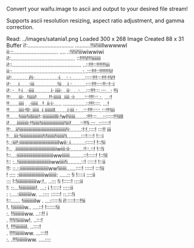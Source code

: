 Convert your waifu.image to ascii and output to your desired file stream!

Supports ascii resolution resizing, aspect ratio adjustment, and gamma correction.

Read: ../images/satania1.png
Loaded 300 x 268 Image
Created 88 x 31 Buffer
           i!:..............................     ..........!!ii!iiillwwwwwl             
         ii:::.............................          .... .:!i!ii!iiiwiwwiwi            
         i!:..........................................     ::!!!!i!!!iiiiiii            
        i!::............................................. ..::!!!::!!!!!!iii            
       ii::..............................................:..:::!!!::!!!!!!!i!           
      ii!:...........i!i:...............:i....:.:.........:::::!!!:::!!!:!!i!!          
      i!:.....i......:iii...............!ii....i.:.........::::!!!::::!!::!::i          
      i!:.:...!:i...:iiii...........i:.iiii:...ii:.....:....:::!!!:::.:::...: !!i       
      !!:.....iii:..!iiiii!........!!:iiiiii..iiii.:i:......:::!!!:::.:.   ...:!        
      !!......iiii . .:iiiii...!..ii:i:.....  ...............::!!!::::.   ...!          
      !!......iiii:!ll:.iiiii..i.iiiiiill........i:iii.:....:::!!!:::::.:::!!!iii       
      !!......!iiiii!iiliiiii!::iiiiiiiiilli:!wl!iiiii.......:!!!:::....:::::::!!!illl  
      i!.....iiiiiiiii:!!iiiii!iiiiiiiiiiiiiiiiii!iii!......::!!!i.:::..:::::::!        
      !!:...ii!iiiiiiiiiiiiiiiiiiiiiiiiiiiiiiiiiiii!i:.......:!:!.::::!  :::!!  iii     
       !:...iii:!iiiiiiiiiiiiiiiii!i!iiiiii!iiiiii!i.........:::!::::!    !:::i         
        !:.:iii!:iiiiiiiiiiiiiiiiiiiiiiiiiiiiiilwii:.i.........::::::!     !::!ii       
        !:.. .iiiiiiiiiiiiiiiiiiiiiiiiiiiiiiiiwiii:ii:........:!::.::!      !::!i       
         !::...:iiiiiiiiiiiiiiiiiiiiiiiiiiiiwwiiiiii.........::!:::::!       !::!il     
          !:: :..!iiiiiiiiiiiiiiiiiiiiiiiiiwwiiii!i.........::! :::::!        !::ii     
           !!: ::.::iiiiiiiiiiiiiiiiiiiiiiww!iiiiii......::::!   :::::!       :::!ii    
             !  :::: :iiiiiiiiiiiiiiiiiiiiwiiiiii: .....:: !i    !::::i       ::::ii    
                 :::   !:!iiiiiiiiiiiiiiiw:!..      ..::: !i     !:::::!      ::::ii    
                  !:   ::...!iiiiiiiiiiii!.        ...:  i        !:::::!    :::::ii    
                   :    :....:iiiiiiiiiiw.        ...::::          ::::::!  ::.:::!i    
               !::......     !iiiiiiiiilw        .   ...::::::!i    i!:::::!:::!!ii     
             !.              !iiiiiiiiiw..                ....::!      !::::::!ii       
           :.               !!iiiiiiiiww.                    ..::!!         i           
           .               !!!i!iiiiiiw!.                    ..:::!                     
         !.                !!!iiiiiiiil.                    ..::::!                     
         .                !!!!iiiiiiiww.                   ...:::!!                     
        :.               .!!!iiiiiiiiww.                  ....::::                      
